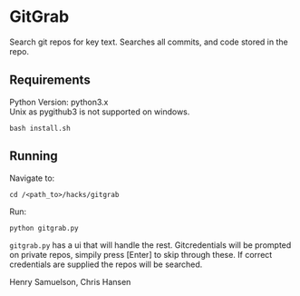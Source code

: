 # GitGrab
Search git repos for key text. Searches all commits, and code stored in the repo.
<br>

## Requirements

Python Version: python3.x <br>
Unix as pygithub3 is not supported on windows.

```
bash install.sh
```
## Running
Navigate to:
```
cd /<path_to>/hacks/gitgrab
```
Run:

```
python gitgrab.py
```
```gitgrab.py``` has a ui that will handle the rest.
Gitcredentials will be prompted on private repos, simpily press [Enter] to skip through these. If correct credentials are supplied the repos will be searched.

Henry Samuelson, Chris Hansen
